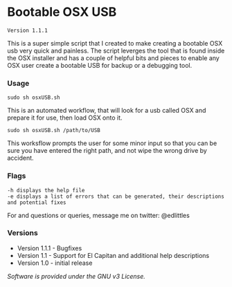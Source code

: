 # Bootable OSX USB

	Version 1.1.1

This is a super simple script that I created to make creating a bootable OSX usb very quick and painless.
The script leverges the tool that is found inside the OSX installer and has a couple of helpful bits and pieces to enable any OSX user create a bootable USB for backup or a debugging tool.

### Usage

	sudo sh osxUSB.sh 

This is an automated workflow, that will look for a usb called OSX and prepare it for use, then load OSX onto it.

	sudo sh osxUSB.sh /path/to/USB

This worksflow prompts the user for some minor input so that you can be sure you have entered the right path, and not wipe the wrong drive by accident.

### Flags

	-h displays the help file
	-e displays a list of errors that can be generated, their descriptions and potential fixes


For and questions or queries, message me on twitter: @edlittles 


### Versions
 - Version 1.1.1 - Bugfixes
 - Version 1.1 - Support for El Capitan and additional help descriptions
 - Version 1.0 - initial release


*Software is provided under the GNU v3 License.*